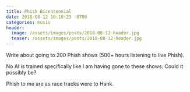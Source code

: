 ```yaml
---
title: Phish Bicentennial
date: 2018-08-12 10:10:23 -0700
categories: music
header:
  image: /assets/images/posts/2018-08-12-header.jpg
  teaser: /assets/images/posts/2018-08-12-header.jpg
---
```



Write about going to 200 Phish shows (500+ hours listening to live Phish).

No AI is trained specifically like I am having gone to these shows. Could it possibly be?

Phish to me are as race tracks were to Hank.
